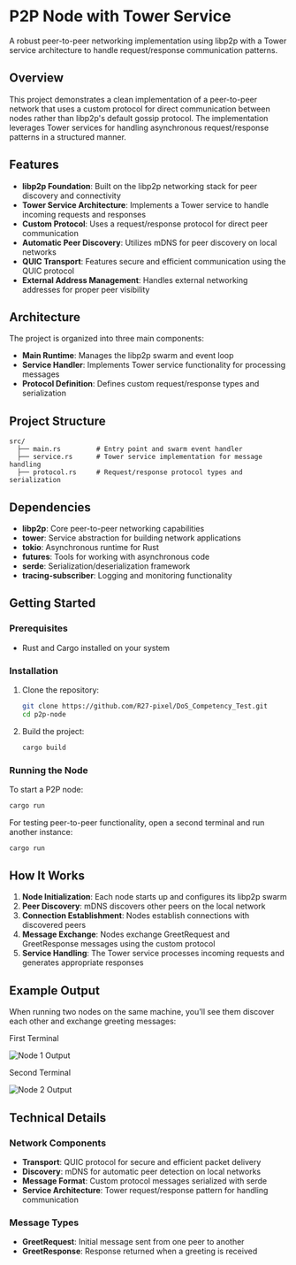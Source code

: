 # P2P Node with Tower Service

A robust peer-to-peer networking implementation using libp2p with a Tower service architecture to handle request/response communication patterns.

## Overview

This project demonstrates a clean implementation of a peer-to-peer network that uses a custom protocol for direct communication between nodes rather than libp2p's default gossip protocol. The implementation leverages Tower services for handling asynchronous request/response patterns in a structured manner.

## Features

- **libp2p Foundation**: Built on the libp2p networking stack for peer discovery and connectivity
- **Tower Service Architecture**: Implements a Tower service to handle incoming requests and responses
- **Custom Protocol**: Uses a request/response protocol for direct peer communication
- **Automatic Peer Discovery**: Utilizes mDNS for peer discovery on local networks
- **QUIC Transport**: Features secure and efficient communication using the QUIC protocol
- **External Address Management**: Handles external networking addresses for proper peer visibility

## Architecture

The project is organized into three main components:

- **Main Runtime**: Manages the libp2p swarm and event loop
- **Service Handler**: Implements Tower service functionality for processing messages
- **Protocol Definition**: Defines custom request/response types and serialization

## Project Structure

```
src/
  ├── main.rs         # Entry point and swarm event handler
  ├── service.rs      # Tower service implementation for message handling
  ├── protocol.rs     # Request/response protocol types and serialization
```

## Dependencies

- **libp2p**: Core peer-to-peer networking capabilities
- **tower**: Service abstraction for building network applications
- **tokio**: Asynchronous runtime for Rust
- **futures**: Tools for working with asynchronous code
- **serde**: Serialization/deserialization framework
- **tracing-subscriber**: Logging and monitoring functionality

## Getting Started

### Prerequisites

- Rust and Cargo installed on your system

### Installation

1. Clone the repository:
   ```bash
   git clone https://github.com/R27-pixel/DoS_Competency_Test.git
   cd p2p-node
   ```

2. Build the project:
   ```bash
   cargo build
   ```

### Running the Node

To start a P2P node:

```bash
cargo run
```

For testing peer-to-peer functionality, open a second terminal and run another instance:

```bash
cargo run
```

## How It Works

1. **Node Initialization**: Each node starts up and configures its libp2p swarm
2. **Peer Discovery**: mDNS discovers other peers on the local network
3. **Connection Establishment**: Nodes establish connections with discovered peers
4. **Message Exchange**: Nodes exchange GreetRequest and GreetResponse messages using the custom protocol
5. **Service Handling**: The Tower service processes incoming requests and generates appropriate responses

## Example Output

When running two nodes on the same machine, you'll see them discover each other and exchange greeting messages:

First Terminal

![Node 1 Output](https://github.com/user-attachments/assets/0950f7f4-8cf0-4a09-a15b-4abc251ad871)

Second Terminal

![Node 2 Output](https://github.com/user-attachments/assets/9e2193d5-4721-4b53-90aa-db99b536d2f6)

## Technical Details

### Network Components

- **Transport**: QUIC protocol for secure and efficient packet delivery
- **Discovery**: mDNS for automatic peer detection on local networks
- **Message Format**: Custom protocol messages serialized with serde
- **Service Architecture**: Tower request/response pattern for handling communication

### Message Types

- **GreetRequest**: Initial message sent from one peer to another
- **GreetResponse**: Response returned when a greeting is received
